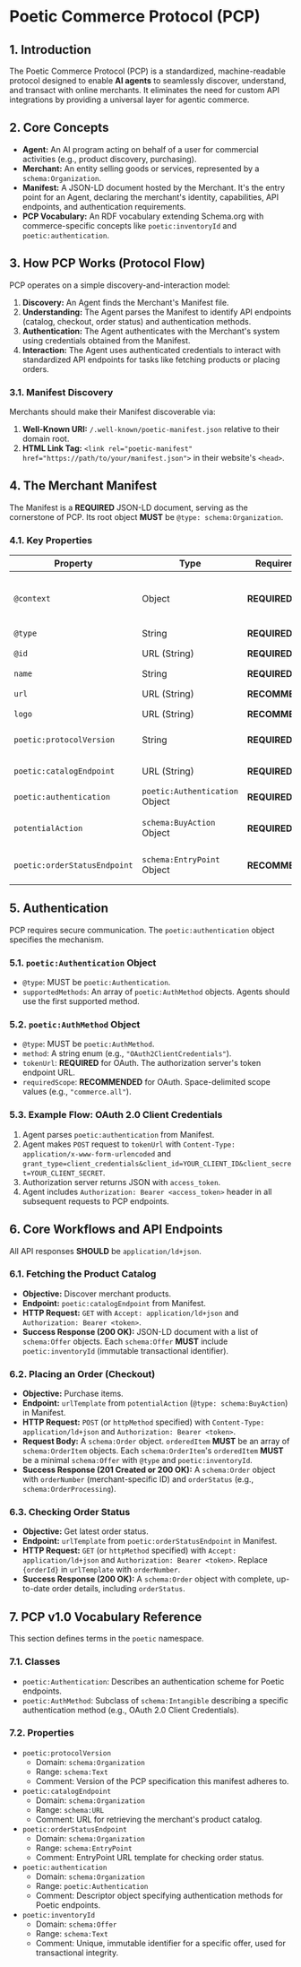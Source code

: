 # Poetic Commerce Protocol (PCP)

## 1. Introduction

The Poetic Commerce Protocol (PCP) is a standardized, machine-readable protocol designed to enable **AI agents** to seamlessly discover, understand, and transact with online merchants. It eliminates the need for custom API integrations by providing a universal layer for agentic commerce.

## 2. Core Concepts

*   **Agent:** An AI program acting on behalf of a user for commercial activities (e.g., product discovery, purchasing).
*   **Merchant:** An entity selling goods or services, represented by a `schema:Organization`.
*   **Manifest:** A JSON-LD document hosted by the Merchant. It's the entry point for an Agent, declaring the merchant's identity, capabilities, API endpoints, and authentication requirements.
*   **PCP Vocabulary:** An RDF vocabulary extending Schema.org with commerce-specific concepts like `poetic:inventoryId` and `poetic:authentication`.

## 3. How PCP Works (Protocol Flow)

PCP operates on a simple discovery-and-interaction model:

1.  **Discovery:** An Agent finds the Merchant's Manifest file.
2.  **Understanding:** The Agent parses the Manifest to identify API endpoints (catalog, checkout, order status) and authentication methods.
3.  **Authentication:** The Agent authenticates with the Merchant's system using credentials obtained from the Manifest.
4.  **Interaction:** The Agent uses authenticated credentials to interact with standardized API endpoints for tasks like fetching products or placing orders.

### 3.1. Manifest Discovery

Merchants should make their Manifest discoverable via:

1.  **Well-Known URI:** `/.well-known/poetic-manifest.json` relative to their domain root.
2.  **HTML Link Tag:** `<link rel="poetic-manifest" href="https://path/to/your/manifest.json">` in their website's `<head>`.

## 4. The Merchant Manifest

The Manifest is a **REQUIRED** JSON-LD document, serving as the cornerstone of PCP. Its root object **MUST** be `@type: schema:Organization`.

### 4.1. Key Properties

| Property                 | Type                               | Requirement  | Description                                                                                                                                                           |
| ------------------------ | ---------------------------------- | ------------ | --------------------------------------------------------------------------------------------------------------------------------------------------------------------- |
| `@context`               | Object                             | **REQUIRED** | JSON-LD context, including `"schema": "https://schema.org/"` and `"poetic": "https://specs.poetic.com/v1/"`.                                                 |
| `@type`                  | String                             | **REQUIRED** | Must be `schema:Organization`.                                                                                                                                        |
| `@id`                    | URL (String)                       | **REQUIRED** | A stable, unique URI identifying the organization.                                                                                           |
| `name`                   | String                             | **REQUIRED** | The organization's legal name.                                                                                                                                   |
| `url`                    | URL (String)                       | **RECOMMENDED**| Primary URL of the merchant's website.                                                                                                             |
| `logo`                   | URL (String)                       | **RECOMMENDED**| URL to the organization's logo.                                                                                                                                     |
| `poetic:protocolVersion` | String                             | **REQUIRED** | The PCP specification version this manifest conforms to (e.g., `"1.0"`).                                                          |
| `poetic:catalogEndpoint` | URL (String)                       | **REQUIRED** | Absolute URL for the Product Catalog API endpoint.                                                                                                 |
| `poetic:authentication`  | `poetic:Authentication` Object     | **REQUIRED** | Details supported authentication methods. See Section 5.                                        |
| `potentialAction`        | `schema:BuyAction` Object          | **REQUIRED** | Defines the checkout process entry point, with a critical `target` property.                                                                |
| `poetic:orderStatusEndpoint` | `schema:EntryPoint` Object         | **RECOMMENDED**| An EntryPoint with a `urlTemplate` (e.g., `{orderId}`) for checking order status. |

## 5. Authentication

PCP requires secure communication. The `poetic:authentication` object specifies the mechanism.

### 5.1. `poetic:Authentication` Object

*   `@type`: MUST be `poetic:Authentication`.
*   `supportedMethods`: An array of `poetic:AuthMethod` objects. Agents should use the first supported method.

### 5.2. `poetic:AuthMethod` Object

*   `@type`: MUST be `poetic:AuthMethod`.
*   `method`: A string enum (e.g., `"OAuth2ClientCredentials"`).
*   `tokenUrl`: **REQUIRED** for OAuth. The authorization server's token endpoint URL.
*   `requiredScope`: **RECOMMENDED** for OAuth. Space-delimited scope values (e.g., `"commerce.all"`).

### 5.3. Example Flow: OAuth 2.0 Client Credentials

1.  Agent parses `poetic:authentication` from Manifest.
2.  Agent makes `POST` request to `tokenUrl` with `Content-Type: application/x-www-form-urlencoded` and `grant_type=client_credentials&client_id=YOUR_CLIENT_ID&client_secret=YOUR_CLIENT_SECRET`.
3.  Authorization server returns JSON with `access_token`.
4.  Agent includes `Authorization: Bearer <access_token>` header in all subsequent requests to PCP endpoints.

## 6. Core Workflows and API Endpoints

All API responses **SHOULD** be `application/ld+json`.

### 6.1. Fetching the Product Catalog

*   **Objective:** Discover merchant products.
*   **Endpoint:** `poetic:catalogEndpoint` from Manifest.
*   **HTTP Request:** `GET` with `Accept: application/ld+json` and `Authorization: Bearer <token>`.
*   **Success Response (200 OK):** JSON-LD document with a list of `schema:Offer` objects. Each `schema:Offer` **MUST** include `poetic:inventoryId` (immutable transactional identifier).

### 6.2. Placing an Order (Checkout)

*   **Objective:** Purchase items.
*   **Endpoint:** `urlTemplate` from `potentialAction` (`@type: schema:BuyAction`) in Manifest.
*   **HTTP Request:** `POST` (or `httpMethod` specified) with `Content-Type: application/ld+json` and `Authorization: Bearer <token>`.
*   **Request Body:** A `schema:Order` object. `orderedItem` **MUST** be an array of `schema:OrderItem` objects. Each `schema:OrderItem`'s `orderedItem` **MUST** be a minimal `schema:Offer` with `@type` and `poetic:inventoryId`.
*   **Success Response (201 Created or 200 OK):** A `schema:Order` object with `orderNumber` (merchant-specific ID) and `orderStatus` (e.g., `schema:OrderProcessing`).

### 6.3. Checking Order Status

*   **Objective:** Get latest order status.
*   **Endpoint:** `urlTemplate` from `poetic:orderStatusEndpoint` in Manifest.
*   **HTTP Request:** `GET` (or `httpMethod` specified) with `Accept: application/ld+json` and `Authorization: Bearer <token>`. Replace `{orderId}` in `urlTemplate` with `orderNumber`.
*   **Success Response (200 OK):** A `schema:Order` object with complete, up-to-date order details, including `orderStatus`.

## 7. PCP v1.0 Vocabulary Reference

This section defines terms in the `poetic` namespace.

### 7.1. Classes

*   `poetic:Authentication`: Describes an authentication scheme for Poetic endpoints.
*   `poetic:AuthMethod`: Subclass of `schema:Intangible` describing a specific authentication method (e.g., OAuth 2.0 Client Credentials).

### 7.2. Properties

*   `poetic:protocolVersion`
    *   Domain: `schema:Organization`
    *   Range: `schema:Text`
    *   Comment: Version of the PCP specification this manifest adheres to.
*   `poetic:catalogEndpoint`
    *   Domain: `schema:Organization`
    *   Range: `schema:URL`
    *   Comment: URL for retrieving the merchant's product catalog.
*   `poetic:orderStatusEndpoint`
    *   Domain: `schema:Organization`
    *   Range: `schema:EntryPoint`
    *   Comment: EntryPoint URL template for checking order status.
*   `poetic:authentication`
    *   Domain: `schema:Organization`
    *   Range: `poetic:Authentication`
    *   Comment: Descriptor object specifying authentication methods for Poetic endpoints.
*   `poetic:inventoryId`
    *   Domain: `schema:Offer`
    *   Range: `schema:Text`
    *   Comment: Unique, immutable identifier for a specific offer, used for transactional integrity.

